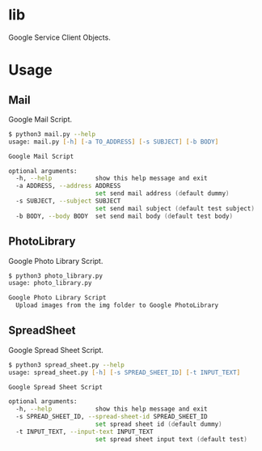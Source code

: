 # lib
Google Service Client Objects.

# Usage
## Mail
Google Mail Script.
```zsh
$ python3 mail.py --help
usage: mail.py [-h] [-a TO_ADDRESS] [-s SUBJECT] [-b BODY]

Google Mail Script

optional arguments:
  -h, --help            show this help message and exit
  -a ADDRESS, --address ADDRESS
                        set send mail address (default dummy)
  -s SUBJECT, --subject SUBJECT
                        set send mail subject (default test subject)
  -b BODY, --body BODY  set send mail body (default test body)

```

## PhotoLibrary
Google Photo Library Script.
```zsh
$ python3 photo_library.py
usage: photo_library.py

Google Photo Library Script
  Upload images from the img folder to Google PhotoLibrary
```

## SpreadSheet
Google Spread Sheet Script.
```zsh
$ python3 spread_sheet.py --help
usage: spread_sheet.py [-h] [-s SPREAD_SHEET_ID] [-t INPUT_TEXT]

Google Spread Sheet Script

optional arguments:
  -h, --help            show this help message and exit
  -s SPREAD_SHEET_ID, --spread-sheet-id SPREAD_SHEET_ID
                        set spread sheet id (default dummy)
  -t INPUT_TEXT, --input-text INPUT_TEXT
                        set spread sheet input text (default test)
```
